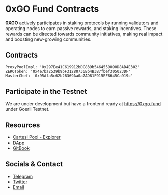 # 0xGO Fund Contracts

**0XGO** actively participates in staking protocols by running validators and operating nodes to earn passive rewards, and staking incentives. These rewards can be directed towards community initiatives, making real impact and boosting new-growing communities.

## Contracts

```
ProxyPoolImpl: '0x297Ee41C619912bDC839b5464559090D8AD4E302'
ZEROToken: '0x4e7ba2539b9bF31280736Bb4B3B7fbef305023DF'
MasterChef: '0x95Afa5c62b28369Aa0a7AD81F915EF8645Ca919c'
```

## Participate in the Testnet

We are under development but have a frontend ready at https://0xgo.fund under Goerli Testnet.

## Resources

- [Cartesi Pool - Explorer](https://explorer.cartesi.io/stake/0xf22dbcf128c394b067f484fe78586fef86846834)
- [DApp](https://0xgo.fund)
- [GitBook](https://0xgo-fund.gitbook.io/docs/staking-to-help)

## Socials & Contact

- [Telegram](https://t.me/+XXvIHa1l_K9mY2Fk)
- [Twitter](https://twitter.com/0xgo_fund)
- [Email](mailto:hello.0xgo@gmail.com)
